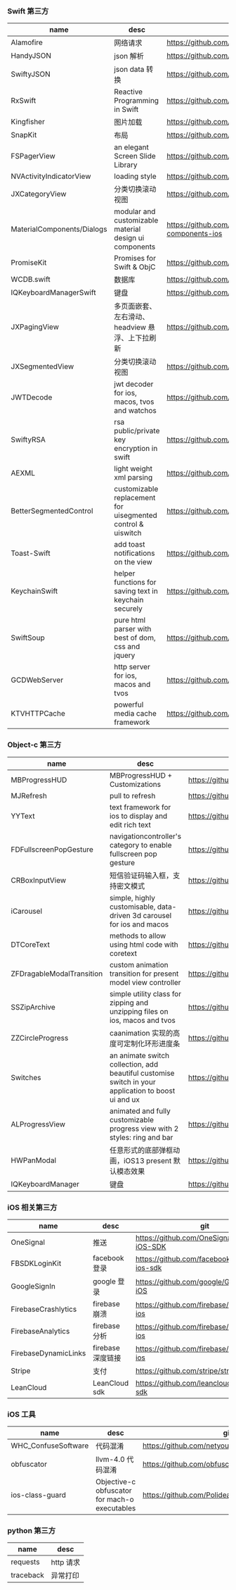 ### Swift 第三方

| name                       | desc                                                        | git                                                            |
| -------------------------- | ----------------------------------------------------------- | -------------------------------------------------------------- |
| Alamofire                  | 网络请求                                                    | https://github.com/Alamofire/Alamofire                         |
| HandyJSON                  | json 解析                                                   | https://github.com/alibaba/HandyJSON                           |
| SwiftyJSON                 | json data 转换                                              | https://github.com/SwiftyJSON/SwiftyJSON                       |
| RxSwift                    | Reactive Programming in Swift                               | https://github.com/ReactiveX/RxSwift                           |
| Kingfisher                 | 图片加载                                                    | https://github.com/onevcat/Kingfisher                          |
| SnapKit                    | 布局                                                        | https://github.com/SnapKit/SnapKit                             |
| FSPagerView                | an elegant Screen Slide Library                             | https://github.com/WenchaoD/FSPagerView                        |
| NVActivityIndicatorView    | loading style                                               | https://github.com/ninjaprox/NVActivityIndicatorView           |
| JXCategoryView             | 分类切换滚动视图                                            | https://github.com/pujiaxin33/JXCategoryView                   |
| MaterialComponents/Dialogs | modular and customizable material design ui components      | https://github.com/material-components/material-components-ios |
| PromiseKit                 | Promises for Swift & ObjC                                   | https://github.com/mxcl/PromiseKit                             |
| WCDB.swift                 | 数据库                                                      | https://github.com/Tencent/wcdb                                |
| IQKeyboardManagerSwift     | 键盘                                                        | https://github.com/hackiftekhar/IQKeyboardManager              |
| JXPagingView               | 多页面嵌套、左右滑动、headview 悬浮、上下拉刷新             | https://github.com/pujiaxin33/JXPagingView                     |
| JXSegmentedView            | 分类切换滚动视图                                            | https://github.com/pujiaxin33/JXSegmentedView                  |
| JWTDecode                  | jwt decoder for ios, macos, tvos and watchos                | https://github.com/auth0/JWTDecode.swift                       |
| SwiftyRSA                  | rsa public/private key encryption in swift                  | https://github.com/TakeScoop/SwiftyRSA                         |
| AEXML                      | light weight xml parsing                                    | https://github.com/tadija/AEXML                                |
| BetterSegmentedControl     | customizable replacement for uisegmented control & uiswitch | https://github.com/gmarm/BetterSegmentedControl                |
| Toast-Swift                | add toast notifications on the view                         | https://github.com/scalessec/Toast-Swift                       |
| KeychainSwift              | helper functions for saving text in keychain securely       | https://github.com/evgenyneu/keychain-swift                    |
| SwiftSoup                  | pure html parser with best of dom, css and jquery           | https://github.com/scinfu/SwiftSoup                            |
| GCDWebServer               | http server for ios, macos and tvos                         | https://github.com/swisspol/GCDWebServer                       |
| KTVHTTPCache               | powerful media cache framework                              | https://github.com/ChangbaDevs/KTVHTTPCache                    |

### Object-c 第三方

| name                      | desc                                                                                                | git                                                  |
| ------------------------- | --------------------------------------------------------------------------------------------------- | ---------------------------------------------------- |
| MBProgressHUD             | MBProgressHUD + Customizations                                                                      | https://github.com/jdg/MBProgressHUD                 |
| MJRefresh                 | pull to refresh                                                                                     | https://github.com/CoderMJLee/MJRefresh              |
| YYText                    | text framework for ios to display and edit rich text                                                | https://github.com/ibireme/YYText                    |
| FDFullscreenPopGesture    | navigationcontroller's category to enable fullscreen pop gesture                                    | https://github.com/forkingdog/FDFullscreenPopGesture |
| CRBoxInputView            | 短信验证码输入框，支持密文模式                                                                      | https://github.com/CRAnimation/CRBoxInputView        |
| iCarousel                 | simple, highly customisable, data-driven 3d carousel for ios and macos                              | https://github.com/nicklockwood/iCarousel            |
| DTCoreText                | methods to allow using html code with coretext                                                      | https://github.com/Cocoanetics/DTCoreText            |
| ZFDragableModalTransition | custom animation transition for present model view controller                                       | https://github.com/zoonooz/ZFDragableModalTransition |
| SSZipArchive              | simple utility class for zipping and unzipping files on ios, macos and tvos                         | https://github.com/ZipArchive/ZipArchive             |
| ZZCircleProgress          | caanimation 实现的高度可定制化环形进度条                                                            | https://github.com/zhouxing5311/ZZCircleProgress     |
| Switches                  | an animate switch collection, add beautiful customise switch in your application to boost ui and ux | https://github.com/jwd-ali/Switch-Animations         |
| ALProgressView            | animated and fully customizable progress view with 2 styles: ring and bar                           | https://github.com/alxrguz/ALProgressView            |
| HWPanModal                | 任意形式的底部弹框动画，iOS13 present 默认模态效果                                                  | https://github.com/HeathWang/HWPanModal              |
| IQKeyboardManager         | 键盘                                                                                                | https://github.com/hackiftekhar/IQKeyboardManager    |

### iOS 相关第三方

| name                 | desc              | git                                            |
| -------------------- | ----------------- | ---------------------------------------------- |
| OneSignal            | 推送              | https://github.com/OneSignal/OneSignal-iOS-SDK |
| FBSDKLoginKit        | facebook 登录     | https://github.com/facebook/facebook-ios-sdk   |
| GoogleSignIn         | google 登录       | https://github.com/google/GoogleSignIn-iOS     |
| FirebaseCrashlytics  | firebase 崩溃     | https://github.com/firebase/quickstart-ios     |
| FirebaseAnalytics    | firebase 分析     | https://github.com/firebase/quickstart-ios     |
| FirebaseDynamicLinks | firebase 深度链接 | https://github.com/firebase/quickstart-ios     |
| Stripe               | 支付              | https://github.com/stripe/stripe-ios           |
| LeanCloud            | LeanCloud sdk     | https://github.com/leancloud/leancloud-sdk     |

### iOS 工具

| name                | desc                                          | git                                             |
| ------------------- | --------------------------------------------- | ----------------------------------------------- |
| WHC_ConfuseSoftware | 代码混淆                                      | https://github.com/netyouli/WHC_ConfuseSoftware |
| obfuscator          | llvm-4.0 代码混淆                             | https://github.com/obfuscator-llvm/obfuscator   |
| ios-class-guard     | Objective-c obfuscator for mach-o executables | https://github.com/Polidea/ios-class-guard      |

### python 第三方

| name      | desc      |
| --------- | --------- |
| requests  | http 请求 |
| traceback | 异常打印  |
